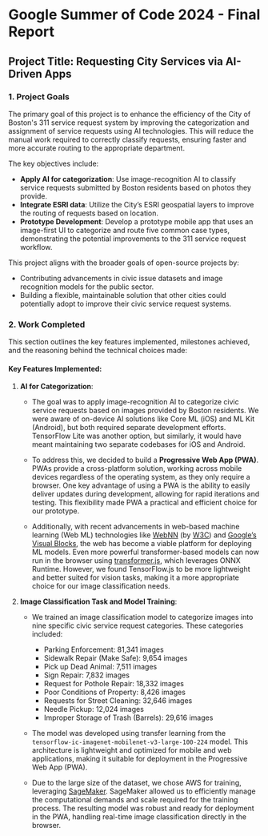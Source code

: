 # Google Summer of Code 2024 - Final Report

## Project Title: Requesting City Services via AI-Driven Apps

### 1. **Project Goals**

The primary goal of this project is to enhance the efficiency of the City of Boston's 311 service request system by improving the categorization and assignment of service requests using AI technologies. This will reduce the manual work required to correctly classify requests, ensuring faster and more accurate routing to the appropriate department.

The key objectives include:

- **Apply AI for categorization**: Use image-recognition AI to classify service requests submitted by Boston residents based on photos they provide.
- **Integrate ESRI data**: Utilize the City’s ESRI geospatial layers to improve the routing of requests based on location.
- **Prototype Development**: Develop a prototype mobile app that uses an image-first UI to categorize and route five common case types, demonstrating the potential improvements to the 311 service request workflow.

This project aligns with the broader goals of open-source projects by:

- Contributing advancements in civic issue datasets and image recognition models for the public sector.
- Building a flexible, maintainable solution that other cities could potentially adopt to improve their civic service request systems.

### 2. **Work Completed**

This section outlines the key features implemented, milestones achieved, and the reasoning behind the technical choices made:

#### Key Features Implemented:

1. **AI for Categorization**:

   - The goal was to apply image-recognition AI to categorize civic service requests based on images provided by Boston residents. We were aware of on-device AI solutions like Core ML (iOS) and ML Kit (Android), but both required separate development efforts. TensorFlow Lite was another option, but similarly, it would have meant maintaining two separate codebases for iOS and Android.

   - To address this, we decided to build a **Progressive Web App (PWA)**. PWAs provide a cross-platform solution, working across mobile devices regardless of the operating system, as they only require a browser. One key advantage of using a PWA is the ability to easily deliver updates during development, allowing for rapid iterations and testing. This flexibility made PWA a practical and efficient choice for our prototype.

   - Additionally, with recent advancements in web-based machine learning (Web ML) technologies like [WebNN](https://microsoft.github.io/webnn-developer-preview/) (by [W3C](https://webmachinelearning.github.io/webnn-samples-intro/)) and [Google’s Visual Blocks](https://visualblocks.withgoogle.com/#/community), the web has become a viable platform for deploying ML models. Even more powerful transformer-based models can now run in the browser using [transformer.js](https://huggingface.co/collections/Xenova/transformersjs-demos-64f9c4f49c099d93dbc611df), which leverages ONNX Runtime. However, we found TensorFlow.js to be more lightweight and better suited for vision tasks, making it a more appropriate choice for our image classification needs.

2. **Image Classification Task and Model Training**:

   - We trained an image classification model to categorize images into nine specific civic service request categories. These categories included:

     - Parking Enforcement: 81,341 images
     - Sidewalk Repair (Make Safe): 9,654 images
     - Pick up Dead Animal: 7,511 images
     - Sign Repair: 7,832 images
     - Request for Pothole Repair: 18,332 images
     - Poor Conditions of Property: 8,426 images
     - Requests for Street Cleaning: 32,646 images
     - Needle Pickup: 12,024 images
     - Improper Storage of Trash (Barrels): 29,616 images

   - The model was developed using transfer learning from the `tensorflow-ic-imagenet-mobilenet-v3-large-100-224` model. This architecture is lightweight and optimized for mobile and web applications, making it suitable for deployment in the Progressive Web App (PWA).

   - Due to the large size of the dataset, we chose AWS for training, leveraging [SageMaker](https://github.com/aws/amazon-sagemaker-examples/blob/main/introduction_to_amazon_algorithms/image_classification_tensorflow/Amazon_TensorFlow_Image_Classification.ipynb). SageMaker allowed us to efficiently manage the computational demands and scale required for the training process. The resulting model was robust and ready for deployment in the PWA, handling real-time image classification directly in the browser.
